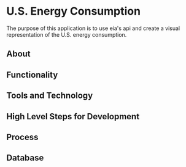 # U.S. Energy Consumption
The purpose of this application is to use eia's api and create a visual 
representation of the U.S. energy consumption.

## About 

## Functionality 

## Tools and Technology

## High Level Steps for Development

## Process

## Database
